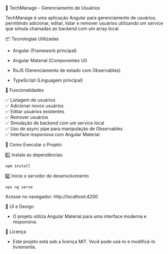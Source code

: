🚀 TechManage - Gerenciamento de Usuários

TechManage é uma aplicação Angular para gerenciamento de usuários, permitindo adicionar, editar, listar e remover usuários utilizando um service que simula chamadas ao backend com um array local.

📦 Tecnologias Utilizadas

* Angular (Framework principal)

* Angular Material (Componentes UI)

* RxJS (Gerenciamento de estado com Observables)

* TypeScript (Linguagem principal)

🎯 Funcionalidades

✅ Listagem de usuários <br>
✅ Adicionar novos usuários <br>
✅ Editar usuários existentes <br>
✅ Remover usuários <br>
✅ Simulação de backend com um service local <br>
✅ Uso de async pipe para manipulação de Observables <br>
✅ Interface responsiva com Angular Material <br>

🚀 Como Executar o Projeto

1️⃣ Instale as dependências

` npm install `

2️⃣ Inicie o servidor de desenvolvimento

` npx ng serve `

Acesse no navegador: http://localhost:4200

🎨 UI e Design

* O projeto utiliza Angular Material para uma interface moderna e responsiva.

📜 Licença

* Este projeto está sob a licença MIT. Você pode usá-lo e modificá-lo livremente.
